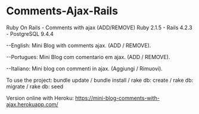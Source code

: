 # Comments-Ajax-Rails

Ruby On Rails - Comments with ajax (ADD/REMOVE) Ruby 2.1.5 - Rails 4.2.3 - PostgreSQL 9.4.4

--English: Mini Blog with comments ajax. (ADD / REMOVE).

--Portugues: Mini Blog com comentario em ajax. (ADD / REMOVE).

--Italiano: Mini blog con commenti in ajax. (Aggiungi / Rimuovi).

To use the project: bundle update / bundle install / rake db: create / rake db: migrate / rake db: seed

Version online with Heroku: https://mini-blog-comments-with-ajax.herokuapp.com/
